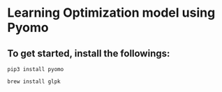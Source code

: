 # Learning Optimization model using Pyomo

## To get started, install the followings:

`pip3 install pyomo`

`brew install glpk`
